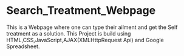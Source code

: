 # Search_Treatment_Webpage
This is a Webpage where one can type their ailment and get the Self treatment as a solution. This Project is build using HTML,CSS,JavaScript,AJAX(XMLHttpRequest Api) and Google Spreadsheet.



